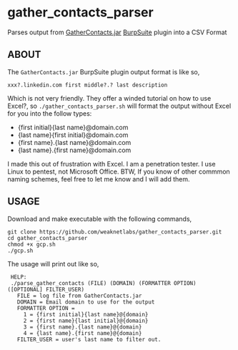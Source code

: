 # gather_contacts_parser
Parses output from [GatherContacts.jar](https://github.com/clr2of8/GatherContacts) [BurpSuite](https://portswigger.net/burp) plugin into a CSV Format
## ABOUT
The `GatherContacts.jar` BurpSuite plugin output format is like so,
```
xxx?.linkedin.com first middle?.? last description
```
Which is not very friendly. They offer a winded tutorial on how to use Excel?, so `./gather_contacts_parser.sh` will format the output without Excel for you into the follow types:

* {first initial}{last name}@domain.com
* {last name}{first initial}@domain.com
* {first name}.{last name}@domain.com
* {last name}.{first name}@domain.com

I made this out of frustration with Excel. I am a penetration tester. I use Linux to pentest, not Microsoft Office. BTW, If you know of other commmon naming schemes, feel free to let me know and I will add them.

## USAGE
Download and make executable with the following commands,
```
git clone https://github.com/weaknetlabs/gather_contacts_parser.git
cd gather_contacts_parser
chmod +x gcp.sh
./gcp.sh
```
The usage will print out like so,
```
 HELP: 
 ./parse_gather_contacts (FILE) (DOMAIN) (FORMATTER OPTION) ([OPTIONAL] FILTER_USER)
   FILE = log file from GatherContacts.jar
   DOMAIN = Email domain to use for the output
   FORMATTER OPTION = 
     1 = {first initial}{last name}@{domain}
     2 = {first name}{last initial}@{domain}
     3 = {first name}.{last name}@{domain}
     4 = {last name}.{first name}@{domain}
   FILTER_USER = user's last name to filter out.
```
